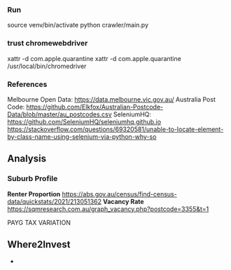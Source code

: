 ### Run
source venv/bin/activate
python crawler/main.py

### trust chromewebdriver
xattr -d com.apple.quarantine <name-of-executable>
xattr -d com.apple.quarantine /usr/local/bin/chromedriver

### References
Melbourne Open Data: https://data.melbourne.vic.gov.au/ 
Australia Post Code: https://github.com/Elkfox/Australian-Postcode-Data/blob/master/au_postcodes.csv
SeleniumHQ: https://github.com/SeleniumHQ/seleniumhq.github.io
https://stackoverflow.com/questions/69320581/unable-to-locate-element-by-class-name-using-selenium-via-python-why-so

## Analysis
### Suburb Profile
**Renter Proportion**
https://abs.gov.au/census/find-census-data/quickstats/2021/213051362 
**Vacancy Rate**
https://sqmresearch.com.au/graph_vacancy.php?postcode=3355&t=1 

PAYG TAX VARIATION


## Where2Invest

- 
